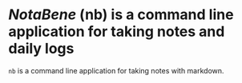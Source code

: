 # *NotaBene* (nb) is a command line application for taking notes and daily logs

`nb` is a command line application for taking notes with markdown.
